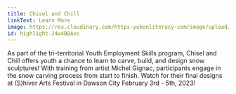 ```yaml
---
title: Chisel and Chill
linkText: Learn More
image: https://res.cloudinary.com/https-yukonliteracy-com/image/upload/q_35/v1674588181/Get%20Caught%20Reading%202023/Screen_Shot_2023-01-24_at_12.22.03_PM_bjlkju.png
id: highlight-J4w4BQAvc
---
```

As part of the tri-territorial Youth Employment Skills program, Chisel and Chill offers youth a chance to learn to carve, build, and design snow sculptures! With training from artist Michel Gignac, participants engage in the snow carving process from start to finish. Watch for their final designs at (S)hiver Arts Festival in Dawson City February 3rd - 5th, 2023!